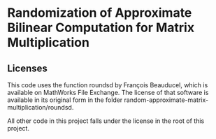 # Randomization of Approximate Bilinear Computation for Matrix Multiplication

## Licenses
This code uses the function roundsd by François Beauducel, which is available on MathWorks File Exchange. The license of that software is available in its original form in the folder random-approximate-matrix-multiplication/roundsd.

All other code in this project falls under the license in the root of this project.